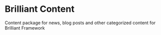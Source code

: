 # Brilliant Content
Content package for news, blog posts and other categorized content for Brilliant Framework
